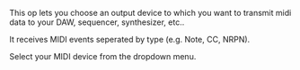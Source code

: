 This op lets you choose an output device to which you want to transmit midi data to your DAW, sequencer, synthesizer, etc..

It receives MIDI events seperated by type (e.g. Note, CC, NRPN).

Select your MIDI device from the dropdown menu.